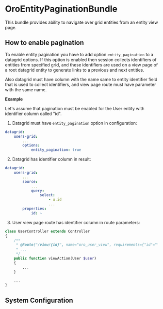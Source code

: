 OroEntityPaginationBundle
=========================

This bundle provides ability to navigate over grid entities from an entity view page.


How to enable pagination
------------------------

To enable entity pagination you have to add option ``entity_pagination`` to a datagrid options. If this option
is enabled then session collects identifiers of entities from specified grid, and these identifiers are used on
a view page of a root datagrid entity to generate links to a previous and next entities.

Also datagrid must have column with the name same to entity identifier field that is used to collect identifiers,
and view page route must have parameter with the same name.

**Example**

Let's assume that pagination must be enabled for the User entity with identifier column called "id".

1) Datagrid must have ``entity_pagination`` option in configuration:

```yml
datagrid:
    users-grid:
        ...
        options:
            entity_pagination: true
```

2) Datagrid has identifier column in result:

```yml
datagrid:
    users-grid:
        ...
        source:
            ...
            query:
                select:
                    - u.id
                    ...
        properties:
            id: ~
```

3) User view page route has identifier column in route parameters:

```php
class UserController extends Controller
{
    /**
     * @Route("/view/{id}", name="oro_user_view", requirements={"id"="\d+"})
     * ...
     */
    public function viewAction(User $user)
    {
        ...
    }

    ...
}
```


System Configuration
--------------------



